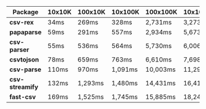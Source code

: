 | Package | 10x10K | 100x10K | 10x100K | 100x100K | 10x1000K 
|---------|---|---|---|---|---
| **csv-rex** | 34ms | 269ms | 328ms | 2,731ms | 3,273ms 
| **papaparse** | 59ms | 291ms | 557ms | 2,934ms | 5,673ms 
| **csv-parser** | 55ms | 536ms | 564ms | 5,730ms | 6,006ms 
| **csvtojson** | 78ms | 659ms | 763ms | 6,610ms | 7,698ms 
| **csv-parse** | 110ms | 970ms | 1,091ms | 10,003ms | 11,291ms 
| **csv-streamify** | 132ms | 1,293ms | 1,480ms | 14,431ms | 16,413ms 
| **fast-csv** | 169ms | 1,525ms | 1,745ms | 15,885ms | 18,249ms 
